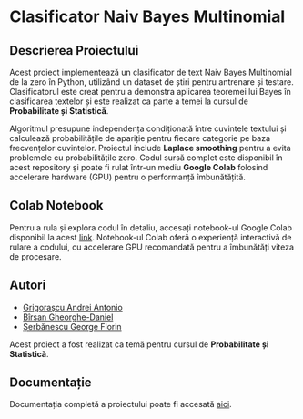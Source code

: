# Clasificator Naiv Bayes Multinomial

## Descrierea Proiectului

Acest proiect implementează un clasificator de text Naiv Bayes Multinomial de la zero în Python, utilizând un dataset de știri pentru antrenare și testare. Clasificatorul este creat pentru a demonstra aplicarea teoremei lui Bayes în clasificarea textelor și este realizat ca parte a temei la cursul de **Probabilitate și Statistică**.

Algoritmul presupune independența condiționată între cuvintele textului și calculează probabilitățile de apariție pentru fiecare categorie pe baza frecvențelor cuvintelor. Proiectul include **Laplace smoothing** pentru a evita problemele cu probabilitățile zero. Codul sursă complet este disponibil în acest repository și poate fi rulat într-un mediu **Google Colab** folosind accelerare hardware (GPU) pentru o performanță îmbunătățită.

## Colab Notebook

Pentru a rula și explora codul în detaliu, accesați notebook-ul Google Colab disponibil la acest [link](https://colab.research.google.com/drive/1UfupdYcH8Zcw2O5Sb-_yzcTkoMUz2cuj?usp=sharing). Notebook-ul Colab oferă o experiență interactivă de rulare a codului, cu accelerare GPU recomandată pentru a îmbunătăți viteza de procesare.



  ## Autori

- [Grigorașcu Andrei Antonio](https://github.com/antonio-grigorascu)
- [Bîrsan Gheorghe-Daniel](https://github.com/danielbirsan)
- [Șerbănescu George Florin](https://github.com/georgex3400)

Acest proiect a fost realizat ca temă pentru cursul de **Probabilitate și Statistică**.

## Documentație

Documentația completă a proiectului poate fi accesată [aici](https://drive.google.com/file/d/1x5Pkdyf2sSG1HgyKxUlrVxjDqqeg0VGC/view?usp=sharing).



